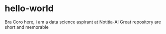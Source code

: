 # hello-world
Bra Coro here, i am a data science aspirant at Notitia-AI
Great repository are short and memorable 
